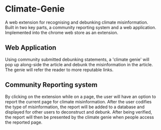 # Climate-Genie

A web extension for recognising and debunking climate misinformation. Built in two key parts, a community reporting system and a web application. Implemented into the chrome web store as an extension.

## Web Application

Using community submitted debunking statements, a 'climate genie' will pop up along-side the article and debunk the misinformation in the article. The genie will refer the reader to more reputable links.

## Community Reporting system

By clicking on the extension while on a page, the user will have an option to report the current page for climate misinformation. After the user codifies the type of misinformation, the report will be added to a database and displayed for other users to deconstruct and debunk. After being verified, the report will then be presented by the climate genie when people access the reported page.
